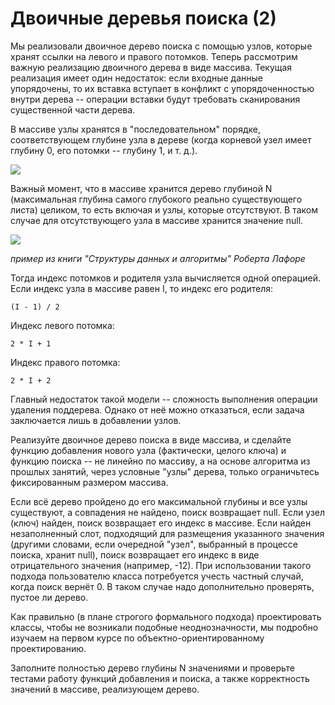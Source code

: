 # Двоичные деревья поиска (2)

Мы реализовали двоичное дерево поиска с помощью узлов, которые хранят ссылки на левого и правого потомков. Теперь рассмотрим важную реализацию двоичного дерева в виде массива. Текущая реализация имеет один недостаток: если входные данные упорядочены, то их вставка вступает в конфликт с упорядоченностью внутри дерева -- операции вставки будут требовать сканирования существенной части дерева.

В массиве узлы хранятся в "последовательном" порядке, соответствующем глубине узла в дереве (когда корневой узел имеет глубину 0, его потомки -- глубину 1, и т. д.).

![](https://skillsmart.ru/algo/15-121-cm/tr1612.png)

Важный момент, что в массиве хранится дерево глубиной N (максимальная глубина самого глубокого реально существующего листа) целиком, то есть включая и узлы, которые отсутствуют. В таком случае для отсутствующего узла в массиве хранится значение null.

![](https://skillsmart.ru/algo/15-121-cm/tr1632.png)

*пример из книги "Структуры данных и алгоритмы" Роберта Лафоре*

Тогда индекс потомков и родителя узла вычисляется одной операцией. Если индекс узла в массиве равен I, то индекс его родителя:

`(I - 1) / 2`

Индекс левого потомка:

`2 * I + 1`

Индекс правого потомка:

`2 * I + 2`

Главный недостаток такой модели -- сложность выполнения операции удаления поддерева. Однако от неё можно отказаться, если задача заключается лишь в добавлении узлов.

Реализуйте двоичное дерево поиска в виде массива, и сделайте функцию добавления нового узла (фактически, целого ключа) и функцию поиска -- не линейно по массиву, а на основе алгоритма из прошлых занятий, через условные "узлы" дерева, только ограничьтесь фиксированным размером массива.

Если всё дерево пройдено до его максимальной глубины и все узлы существуют, а совпадения не найдено, поиск возвращает null. Если узел (ключ) найден, поиск возвращает его индекс в массиве. Если найден незаполненный слот, подходящий для размещения указанного значения (другими словами, если очередной "узел", выбранный в процессе поиска, хранит null), поиск возвращает его индекс в виде отрицательного значения (например, -12).
При использовании такого подхода пользователю класса потребуется учесть частный случай, когда поиск вернёт 0. В таком случае надо дополнительно проверять, пустое ли дерево.

Как правильно (в плане строгого формального подхода) проектировать классы, чтобы не возникали подобные неоднозначности, мы подробно изучаем на первом курсе по объектно-ориентированному проектированию.

Заполните полностью дерево глубины N значениями и проверьте тестами работу функций добавления и поиска, а также корректность значений в массиве, реализующем дерево.


